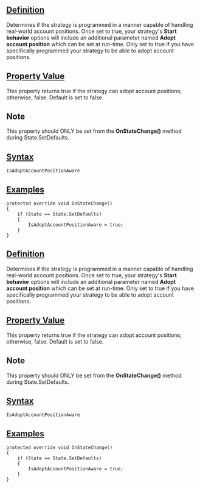 ## [Definition](https://developer.ninjatrader.com/docs/desktop/isadoptaccountpositionaware\#definition)

Determines if the strategy is programmed in a manner capable of handling real-world account positions. Once set to true, your strategy's **Start behavior** options will include an additional parameter named **Adopt account position** which can be set at run-time. Only set to true if you have specifically programmed your strategy to be able to adopt account positions.

## [Property Value](https://developer.ninjatrader.com/docs/desktop/isadoptaccountpositionaware\#property-value)

This property returns true if the strategy can adopt account positions; otherwise, false. Default is set to false.

## Note

This property should ONLY be set from the **OnStateChange()** method during State.SetDefaults.

## [Syntax](https://developer.ninjatrader.com/docs/desktop/isadoptaccountpositionaware\#syntax)

`IsAdoptAccountPositionAware`

## [Examples](https://developer.ninjatrader.com/docs/desktop/isadoptaccountpositionaware\#examples)

```jsx-150469391 csharp
protected override void OnStateChange()
{
    if (State == State.SetDefaults)
    {
        IsAdoptAccountPositionAware = true;
    }
}

```

## [Definition](https://developer.ninjatrader.com/docs/desktop/isadoptaccountpositionaware\#definition)

Determines if the strategy is programmed in a manner capable of handling real-world account positions. Once set to true, your strategy's **Start behavior** options will include an additional parameter named **Adopt account position** which can be set at run-time. Only set to true if you have specifically programmed your strategy to be able to adopt account positions.

## [Property Value](https://developer.ninjatrader.com/docs/desktop/isadoptaccountpositionaware\#property-value)

This property returns true if the strategy can adopt account positions; otherwise, false. Default is set to false.

## Note

This property should ONLY be set from the **OnStateChange()** method during State.SetDefaults.

## [Syntax](https://developer.ninjatrader.com/docs/desktop/isadoptaccountpositionaware\#syntax)

`IsAdoptAccountPositionAware`

## [Examples](https://developer.ninjatrader.com/docs/desktop/isadoptaccountpositionaware\#examples)

```jsx-150469391 csharp
protected override void OnStateChange()
{
    if (State == State.SetDefaults)
    {
        IsAdoptAccountPositionAware = true;
    }
}

```